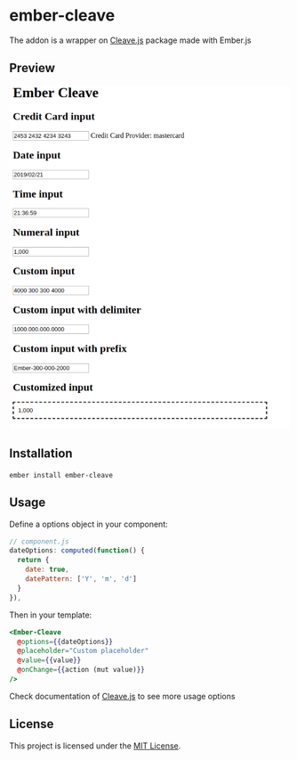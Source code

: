 ember-cleave
==============================================================================

The addon is a wrapper on [Cleave.js](https://github.com/nosir/cleave.js) package made with Ember.js

Preview
------------------------------------------------------------------------------
![alt text](https://raw.githubusercontent.com/Rxbsxn/Ember-cleave/master/addon-preview.png "Addon preview")


Installation
------------------------------------------------------------------------------

```
ember install ember-cleave
```


Usage
------------------------------------------------------------------------------
Define a options object in your component:
```js
// component.js
dateOptions: computed(function() {
  return {
    date: true,
    datePattern: ['Y', 'm', 'd']
  }
}),
```

Then in your template:

```hbs
<Ember-Cleave
  @options={{dateOptions}}
  @placeholder="Custom placeholder"
  @value={{value}}
  @onChange={{action (mut value)}}
/>
```

Check documentation of [Cleave.js](https://nosir.github.io/cleave.js/) to see more usage options


License
------------------------------------------------------------------------------

This project is licensed under the [MIT License](LICENSE.md).
